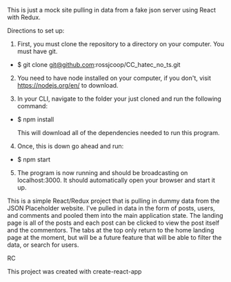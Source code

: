 This is just a mock site pulling in data from a fake json server using React with Redux.

Directions to set up:

1. First, you must clone the repository to a directory on your computer. You must have git.
  - $ git clone git@github.com:rossjcoop/CC_hatec_no_ts.git

2. You need to have node installed on your computer, if you don't, visit https://nodejs.org/en/ to download.

3. In your CLI, navigate to the folder your just cloned and run the following command:

  - $ npm install

    This will download all of the dependencies needed to run this program.

4. Once, this is down go ahead and run:

  - $ npm start

5. The program is now running and should be broadcasting on localhost:3000. It should automatically open your browser and start it up.



This is a simple React/Redux project that is pulling in dummy data from the JSON Placeholder website. I've pulled in data in the form of posts, users, and comments and pooled them into the main application state. The landing page is all of the posts and each post can be clicked to view the post itself and the commentors. The tabs at the top only return to the home landing page at the moment, but will be a future feature that will be able to filter the data, or search for users.


RC


This project was created with create-react-app 
